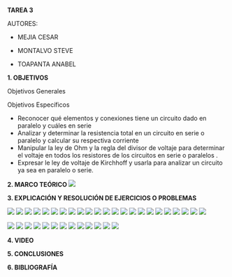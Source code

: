 **TAREA 3**

AUTORES:

- MEJIA CESAR

- MONTALVO STEVE

- TOAPANTA ANABEL

**1. OBJETIVOS**

Objetivos Generales

Objetivos Específicos

- Reconocer qué elementos y conexiones tiene un circuito dado en  paralelo y cuáles en serie
- Analizar y determinar la resistencia total en un circuito en serie o paralelo y calcular su respectiva corriente 
- Manipular la ley de Ohm y la regla del divisor de voltaje para determinar el voltaje en todos los resistores de los circuitos en serie o paralelos .
- Expresar le ley de voltaje de Kirchhoff y usarla para analizar un circuito ya sea en paralelo o serie.

**2. MARCO TEÓRICO**
![](https://github.com/Anabeltoapanta/TAREA-3/blob/main/0001.jpg)

**3. EXPLICACIÓN Y RESOLUCIÓN DE EJERCICIOS O PROBLEMAS**

![](https://github.com/Anabeltoapanta/TAREA-3/blob/main/1.jpg)
![](https://github.com/Anabeltoapanta/TAREA-3/blob/main/2.jpg)
![](https://github.com/Anabeltoapanta/TAREA-3/blob/main/3.jpg)
![](https://github.com/Anabeltoapanta/TAREA-3/blob/main/4.jpg)
![](https://github.com/Anabeltoapanta/TAREA-3/blob/main/5.jpg)
![](https://github.com/Anabeltoapanta/TAREA-3/blob/main/6.jpg)
![](https://github.com/Anabeltoapanta/TAREA-3/blob/main/7.jpg)
![](https://github.com/Anabeltoapanta/TAREA-3/blob/main/8.jpg)
![](https://github.com/Anabeltoapanta/TAREA-3/blob/main/9.jpg)
![](https://github.com/Anabeltoapanta/TAREA-3/blob/main/10.jpg)
![](https://github.com/Anabeltoapanta/TAREA-3/blob/main/11.jpg)
![](https://github.com/Anabeltoapanta/TAREA-3/blob/main/12.jpg)
![](https://github.com/Anabeltoapanta/TAREA-3/blob/main/13.jpg)
![](https://github.com/Anabeltoapanta/TAREA-3/blob/main/14.jpg)
![](https://github.com/Anabeltoapanta/TAREA-3/blob/main/15.jpg)
![](https://github.com/Anabeltoapanta/TAREA-3/blob/main/16.jpg)
![](https://github.com/Anabeltoapanta/TAREA-3/blob/main/17.jpg)
![](https://github.com/Anabeltoapanta/TAREA-3/blob/main/18.jpg)
![](https://github.com/Anabeltoapanta/TAREA-3/blob/main/19.jpg)
![](https://github.com/Anabeltoapanta/TAREA-3/blob/main/20.jpg)
![](https://github.com/Anabeltoapanta/TAREA-3/blob/main/21.jpg)
![](https://github.com/Anabeltoapanta/TAREA-3/blob/main/22.jpg)
![](https://github.com/Anabeltoapanta/TAREA-3/blob/main/23.jpg)

![](https://github.com/Anabeltoapanta/TAREA-3/blob/main/41.jpg)
![](https://github.com/Anabeltoapanta/TAREA-3/blob/main/42.jpg)
![](https://github.com/Anabeltoapanta/TAREA-3/blob/main/43.jpg)
![](https://github.com/Anabeltoapanta/TAREA-3/blob/main/44.jpg)
![](https://github.com/Anabeltoapanta/TAREA-3/blob/main/45.jpg)
![](https://github.com/Anabeltoapanta/TAREA-3/blob/main/46.jpg)
![](https://github.com/Anabeltoapanta/TAREA-3/blob/main/47.jpg)
![](https://github.com/Anabeltoapanta/TAREA-3/blob/main/20210615_071345.jpg)
![](https://github.com/Anabeltoapanta/TAREA-3/blob/main/20210615_083122.jpg)
![](https://github.com/Anabeltoapanta/TAREA-3/blob/main/48.jpg)
![](https://github.com/Anabeltoapanta/TAREA-3/blob/main/49.jpg)
![](https://github.com/Anabeltoapanta/TAREA-3/blob/main/50.jpg)
![](https://github.com/Anabeltoapanta/TAREA-3/blob/main/51.jpg)

**4. VIDEO**

**5. CONCLUSIONES**

**6. BIBLIOGRAFÍA**

